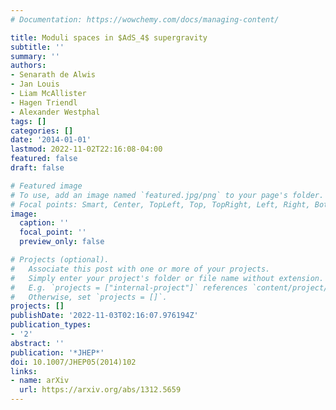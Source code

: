 ```yaml
---
# Documentation: https://wowchemy.com/docs/managing-content/

title: Moduli spaces in $AdS_4$ supergravity
subtitle: ''
summary: ''
authors:
- Senarath de Alwis
- Jan Louis
- Liam McAllister
- Hagen Triendl
- Alexander Westphal
tags: []
categories: []
date: '2014-01-01'
lastmod: 2022-11-02T22:16:08-04:00
featured: false
draft: false

# Featured image
# To use, add an image named `featured.jpg/png` to your page's folder.
# Focal points: Smart, Center, TopLeft, Top, TopRight, Left, Right, BottomLeft, Bottom, BottomRight.
image:
  caption: ''
  focal_point: ''
  preview_only: false

# Projects (optional).
#   Associate this post with one or more of your projects.
#   Simply enter your project's folder or file name without extension.
#   E.g. `projects = ["internal-project"]` references `content/project/deep-learning/index.md`.
#   Otherwise, set `projects = []`.
projects: []
publishDate: '2022-11-03T02:16:07.976194Z'
publication_types:
- '2'
abstract: ''
publication: '*JHEP*'
doi: 10.1007/JHEP05(2014)102
links:
- name: arXiv
  url: https://arxiv.org/abs/1312.5659
---
```

